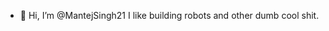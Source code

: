 - 👋 Hi, I’m @MantejSingh21
I like building robots and other dumb cool shit.

<!---
MantejSingh21/MantejSingh21 is a ✨ special ✨ repository because its `README.md` (this file) appears on your GitHub profile.
You can click the Preview link to take a look at your changes.
--->
